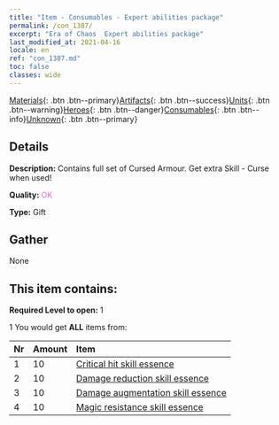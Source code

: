 ```yaml
---
title: "Item - Consumables - Expert abilities package"
permalink: /con_1387/
excerpt: "Era of Chaos  Expert abilities package"
last_modified_at: 2021-04-16
locale: en
ref: "con_1387.md"
toc: false
classes: wide
---
```

 [Materials](/Items/){: .btn .btn--primary}[Artifacts](/Items/Artifacts/){: .btn .btn--success}[Units](/Items/Units/){: .btn .btn--warning}[Heroes](/Items/Heroes/){: .btn .btn--danger}[Consumables](/Items/Consumables/){: .btn .btn--info}[Unknown](/Items/Unknown/){: .btn .btn--primary}

## Details
 **Description:** Contains full set of Cursed Armour. Get extra Skill - Curse when used!

 **Quality:** <span style="color: #DA70D6">OK</span>

 **Type:** Gift

## Gather

  None

## This item contains:

 **Required Level to open:** 1

 1 You would get **ALL** items  from:

  | Nr | Amount |     Item    |
  |:---|:-------|:------------|
  | 1 | 10 | [Critical hit skill essence](/Items/con_1115/) |  | 
  | 2 | 10 | [Damage reduction skill essence](/Items/con_1116/) |  | 
  | 3 | 10 | [Damage augmentation skill essence](/Items/con_1117/) |  | 
  | 4 | 10 | [Magic resistance skill essence](/Items/con_1118/) |  | 
